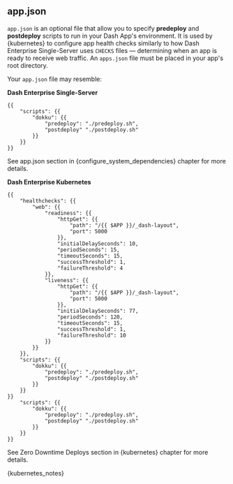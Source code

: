 ## app.json

`app.json` is an optional file that allow you to specify **predeploy** and **postdeploy** scripts to run 
in your Dash App's environment. It is used by {kubernetes} to configure app health checks similarly to 
how Dash Enterprise Single-Server uses `CHECKS` files — determining when an app is ready to 
receive web traffic. An `apps.json` file must be placed in your app's root directory.

Your `app.json` file may resemble:

**Dash Enterprise Single-Server**

```
{{
    "scripts": {{
        "dokku": {{
            "predeploy": "./predeploy.sh",
            "postdeploy" "./postdeploy.sh"
        }}
    }}
}}
```

See app.json section in {configure_system_dependencies} chapter for more details.

**Dash Enterprise Kubernetes**

```
{{
    "healthchecks": {{
        "web": {{
            "readiness": {{
                "httpGet": {{
                    "path": "/{{ $APP }}/_dash-layout",
                    "port": 5000
                }},
                "initialDelaySeconds": 10,
                "periodSeconds": 15,
                "timeoutSeconds": 15,
                "successThreshold": 1,
                "failureThreshold": 4
            }},
            "liveness": {{
                "httpGet": {{
                    "path": "/{{ $APP }}/_dash-layout",
                    "port": 5000
                }},
                "initialDelaySeconds": 77,
                "periodSeconds": 120,
                "timeoutSeconds": 15,
                "successThreshold": 1,
                "failureThreshold": 10
            }}
        }}
    }},
    "scripts": {{
        "dokku": {{
            "predeploy": "./predeploy.sh",
            "postdeploy" "./postdeploy.sh"
        }}
    }}
}}
    "scripts": {{
        "dokku": {{
            "predeploy": "./predeploy.sh",
            "postdeploy" "./postdeploy.sh"
        }}
    }}
}}

```

See Zero Downtime Deploys section in {kubernetes} chapter for more details.

{kubernetes_notes}
